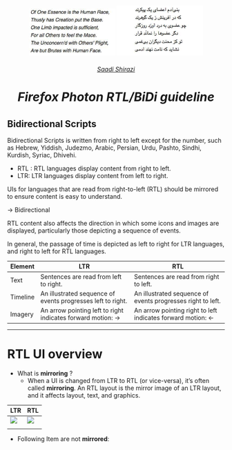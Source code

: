 <p align="center">
<img width="200" src="/static/sadi-eng.jpg" alt="Firefox Photon RTL guidelineslogo">
<img width="200" src="/static/Sadi-Persian.jpg" alt="Firefox Photon RTL guidelineslogo"></a></p>
<h6 align="center"><a href="https://en.wikipedia.org/wiki/Saadi_Shirazi">Saadi Shirazi</a></h6s>
</p>
<div align="center">
<h1 align="center">Firefox Photon RTL/BiDi guideline
</h1>
</div>

## Bidirectional Scripts
<p>Bidirectional Scripts is written from right to left  except for the number,  such as Hebrew, Yiddish, Judezmo, Arabic, Persian, Urdu, Pashto, Sindhi, Kurdish, Syriac, Dhivehi.</p>


 - RTL : RTL languages display content from right to left.
 - LTR:  LTR languages display content from left to right.

<p> UIs for languages that are read from right-to-left (RTL) should be mirrored to ensure content is easy to understand. </p>

→ Bidirectional

<p> RTL content also affects the direction in which some icons and images are displayed, particularly those depicting a sequence of events.</p>
<p>In general, the passage of time is depicted as left to right for LTR languages, and right to left for RTL languages.</p>


| Element | LTR | RTL
|--|--|--|
|Text| Sentences are read from left to right. |Sentences are read from right to left.
|Timeline|	An illustrated sequence of events progresses left to right. |An illustrated sequence of events progresses right to left.
|Imagery|	An arrow pointing left to right indicates forward motion: → |An arrow pointing right to left indicates forward motion: ←
----------

# RTL UI overview

- What is **mirroring** ?
	- When a UI is changed from LTR to RTL (or vice-versa), it’s often called **mirroring**.  An RTL layout is the mirror image of an LTR layout, and it affects layout, text, and graphics.
	
	
		
|  LTR |RTL  |
|--|--|
| <img src="https://user-images.githubusercontent.com/1941933/38197490-a1ce98ac-369d-11e8-88af-e237b1412953.png" width="200">|<img src="https://user-images.githubusercontent.com/1941933/38205860-68fcf0b2-36bd-11e8-87b6-849628769508.png" width="200">
| |

	 
- Following Item are not **mirrored**:
